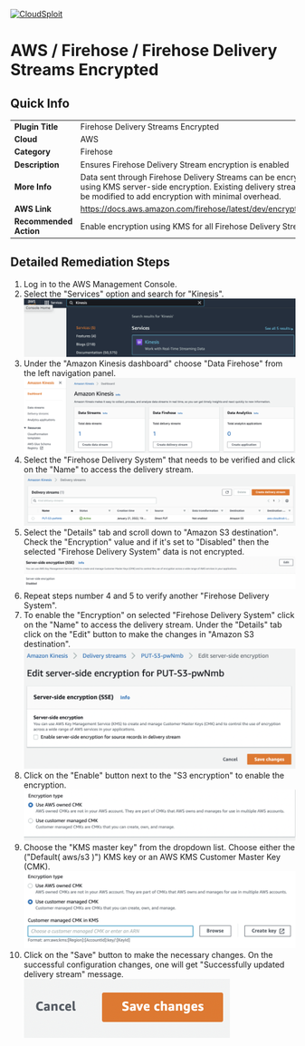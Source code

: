 [![CloudSploit](https://cloudsploit.com/img/logo-new-big-text-100.png "CloudSploit")](https://cloudsploit.com)

# AWS / Firehose / Firehose Delivery Streams Encrypted

## Quick Info

| | |
|-|-|
| **Plugin Title** | Firehose Delivery Streams Encrypted |
| **Cloud** | AWS |
| **Category** | Firehose |
| **Description** | Ensures Firehose Delivery Stream encryption is enabled |
| **More Info** | Data sent through Firehose Delivery Streams can be encrypted using KMS server-side encryption. Existing delivery streams can be modified to add encryption with minimal overhead. |
| **AWS Link** | https://docs.aws.amazon.com/firehose/latest/dev/encryption.html |
| **Recommended Action** | Enable encryption using KMS for all Firehose Delivery Streams. |

## Detailed Remediation Steps
1. Log in to the AWS Management Console.
2. Select the "Services" option and search for "Kinesis". </br> <img src="/resources/aws/firehose/firehose-delivery-streams-encrypted/step2.png"/>
3. Under the "Amazon Kinesis dashboard" choose "Data Firehose" from the left navigation panel. </br><img src="/resources/aws/firehose/firehose-delivery-streams-encrypted/step3.png"/>
4. Select the "Firehose Delivery System" that needs to be verified and click on the "Name" to access the delivery stream.</br><img src="/resources/aws/firehose/firehose-delivery-streams-encrypted/step4.png"/>
5. Select the "Details" tab and scroll down to "Amazon S3 destination". Check the "Encryption" value and if it's set to "Disabled" then the selected "Firehose Delivery System" data is not encrypted. </br> <img src="/resources/aws/firehose/firehose-delivery-streams-encrypted/step5.png"/>
6. Repeat steps number 4 and 5 to verify another "Firehose Delivery System".</br>
7. To enable the "Encryption" on selected "Firehose Delivery System" click on the "Name" to access the delivery stream. Under the "Details" tab click on the "Edit" button to make the changes in "Amazon S3 destination". </br> <img src="/resources/aws/firehose/firehose-delivery-streams-encrypted/step7.png"/>
8. Click on the "Enable" button next to the "S3 encryption" to enable the encryption. </br> <img src="/resources/aws/firehose/firehose-delivery-streams-encrypted/step8.png"/>
9. Choose the "KMS master key" from the dropdown list. Choose either the ("Default( aws/s3 )") KMS key or an AWS KMS Customer Master Key (CMK).</br><img src="/resources/aws/firehose/firehose-delivery-streams-encrypted/step9.png"/>
10. Click on the "Save" button to make the necessary changes. On the successful configuration changes, one will get "Successfully updated delivery stream" message. </br> <img src="/resources/aws/firehose/firehose-delivery-streams-encrypted/step10.png"/>
